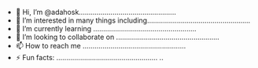 - 👋 Hi, I’m @adahosk.................................................
- 👀 I’m interested in many things including....................................................
- 🌱 I’m currently learning ....................................................
- 💞️ I’m looking to collaborate on ....................................................
- 📫 How to reach me ....................................................
- ⚡ Fun facts: ...................................................
..
<!---
adahosk/adahosk is a ✨ special ✨ repository because its `README.md` (this file) appears on your GitHub profile.
You can click the Preview link to take a look at your changes.
--->
